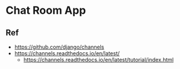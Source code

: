 # Chat Room App


## Ref
- https://github.com/django/channels
- https://channels.readthedocs.io/en/latest/
  - https://channels.readthedocs.io/en/latest/tutorial/index.html
